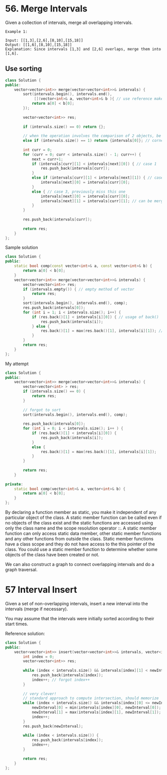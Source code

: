 # 56. Merge Intervals

Given a collection of intervals, merge all overlapping intervals.

```
Example 1:

Input: [[1,3],[2,6],[8,10],[15,18]]
Output: [[1,6],[8,10],[15,18]]
Explanation: Since intervals [1,3] and [2,6] overlaps, merge them into [1,6].
```

## Use sorting

```c++
class Solution {
public:
    vector<vector<int>> merge(vector<vector<int>>& intervals) {
        sort(intervals.begin(), intervals.end(), 
             [](vector<int>& a, vector<int>& b ){ // use reference makes it significantly faster
            return a[0] < b[0];   
        });
                    
        vector<vector<int>> res;
        
        if (intervals.size() == 0) return {};
        
        // when the operation involves the comparison of 2 objects, be careful about if the total number of objects is only 1
        else if (intervals.size() == 1) return {intervals[0]}; // corner case
        
        int curr = 0;
        for (curr = 0; curr < intervals.size() - 1; curr++) {
            next = curr+1;
            if (intervals[curr][1] < intervals[next][0]) { // case 1
                res.push_back(intervals[curr]);
            }
            else if (intervals[curr][1] < intervals[next][1]) { // case 2
                intervals[next][0] = intervals[curr][0];
            }
            else { // case 3, previously miss this one
                intervals[next][0] = intervals[curr][0];
                intervals[next][1] = intervals[curr][1]; // can be merged with case 2 by using max
            }
        }
        
        res.push_back(intervals[curr]);
        
        return res;
    }
};
```

Sample solution 
```c++
class Solution {
public:
    static bool comp(const vector<int>& a, const vector<int>& b) {
        return a[0] < b[0];
    }
    vector<vector<int>> merge(vector<vector<int>>& intervals) {
        vector<vector<int>> res;
        if (intervals.empty()) { // empty method of vector
            return res;
        }
        sort(intervals.begin(), intervals.end(), comp);
        res.push_back(intervals[0]);
        for (int i = 1; i < intervals.size(); i++) {
            if (res.back()[1] < intervals[i][0]) { // usage of back()
                res.push_back(intervals[i]);
            } else {
                res.back()[1] = max(res.back()[1], intervals[i][1]); // clever use of max
            }
        }
        return res;
    }
};
```

My attempt
```c++
class Solution {
public:
    vector<vector<int>> merge(vector<vector<int>>& intervals) {
        vector<vector<int> > res;
        if (intervals.size() == 0) {
            return res;
        }
        
        // forgot to sort
        sort(intervals.begin(), intervals.end(), comp);
        
        res.push_back(intervals[0]);
        for (int i = 0; i < intervals.size(); i++ ) {
            if (res.back()[1] < intervals[i][0]) {
                res.push_back(intervals[i]);
            }
            else {
                res.back()[1] = max(res.back()[1], intervals[i][1]);
            }
        }
        
        return res;
    }
    
private:
    static bool comp(vector<int>& a, vector<int>& b) {
        return a[0] < b[0];
    }
};
```

By declaring a function member as static, you make it independent of any particular object of the class. A static member function can be called even if no objects of the class exist and the static functions are accessed using only the class name and the scope resolution operator ::. A static member function can only access static data member, other static member functions and any other functions from outside the class. Static member functions have a class scope and they do not have access to the this pointer of the class. You could use a static member function to determine whether some objects of the class have been created or not.



We can also construct a graph to connect overlapping intervals and do a graph traversal.

# 57 Interval Insert

Given a set of non-overlapping intervals, insert a new interval into the intervals (merge if necessary).

You may assume that the intervals were initially sorted according to their start times.

Reference solution:
```c++
class Solution {
public:
    vector<vector<int>> insert(vector<vector<int>>& intervals, vector<int>& newInterval) {
        int index = 0;
        vector<vector<int>> res;
        
        while (index < intervals.size() && intervals[index][1] < newInterval[0]) {
            res.push_back(intervals[index]);
            index++; // forgot index++
        }
        
        // very clever!
        // standard approach to compute intersection, should memorize
        while (index < intervals.size() && intervals[index][0] <= newInterval[1]) { // forgot the equal case
            newInterval[0] = min(intervals[index][0], newInterval[0]);
            newInterval[1] = max(intervals[index][1], newInterval[1]);
            index++;
        }
        res.push_back(newInterval);
        
        while (index < intervals.size()) {
            res.push_back(intervals[index]);
            index++;
        }
        
        return res;
    }
};
```